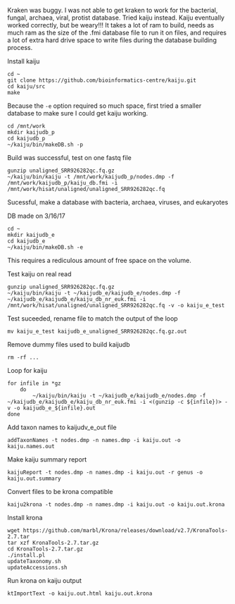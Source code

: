 Kraken was buggy. I was not able to get kraken to work for the bacterial, fungal, archaea, viral, protist database. 
Tried kaiju instead. Kaiju eventually worked correctly, but be weary!!! 
It takes a lot of ram to build, needs as much ram as the size of the .fmi database file to run it on files, and requires a lot of extra hard drive space to write files during the database building process. 

Install kaiju
```
cd ~
git clone https://github.com/bioinformatics-centre/kaiju.git
cd kaiju/src
make
```
Because the `-e` option required so much space, first tried a smaller database to make sure I could get kaiju working.
```
cd /mnt/work
mkdir kaijudb_p
cd kaijudb_p
~/kaiju/bin/makeDB.sh -p
```
Build was successful, test on one fastq file
```
gunzip unaligned_SRR926282qc.fq.gz
~/kaiju/bin/kaiju -t /mnt/work/kaijudb_p/nodes.dmp -f /mnt/work/kaijudb_p/kaiju_db.fmi -i /mnt/work/hisat/unaligned/unaligned_SRR926282qc.fq 
```

Sucessful, make a database with bacteria, archaea, viruses, and eukaryotes

DB made on 3/16/17
```
cd ~
mkdir kaijudb_e
cd kaijudb_e
~/kaiju/bin/makeDB.sh -e
```
This requires a rediculous amount of free space on the volume.

Test kaiju on real read
```
gunzip unaligned_SRR926282qc.fq.gz
~/kaiju/bin/kaiju -t ~/kaijudb_e/kaijudb_e/nodes.dmp -f ~/kaijudb_e/kaijudb_e/kaiju_db_nr_euk.fmi -i /mnt/work/hisat/unaligned/unaligned_SRR926282qc.fq -v -o kaiju_e_test
```

Test suceeded, rename file to match the output of the loop
```
mv kaiju_e_test kaijudb_e_unaligned_SRR926282qc.fq.gz.out
```

Remove dummy files used to build kaijudb
```
rm -rf ...
```

Loop for kaiju
```
for infile in *gz
    do
        ~/kaiju/bin/kaiju -t ~/kaijudb_e/kaijudb_e/nodes.dmp -f ~/kaijudb_e/kaijudb_e/kaiju_db_nr_euk.fmi -i <(gunzip -c ${infile})> -v -o kaijudb_e_${infile}.out
done
```

Add taxon names to kaijudv_e_out file
```
addTaxonNames -t nodes.dmp -n names.dmp -i kaiju.out -o kaiju.names.out
```

Make kaiju summary report
```
kaijuReport -t nodes.dmp -n names.dmp -i kaiju.out -r genus -o kaiju.out.summary
```

Convert files to be krona compatible
```
kaiju2krona -t nodes.dmp -n names.dmp -i kaiju.out -o kaiju.out.krona
```

Install krona
```
wget https://github.com/marbl/Krona/releases/download/v2.7/KronaTools-2.7.tar
tar xzf KronaTools-2.7.tar.gz
cd KronaTools-2.7.tar.gz
./install.pl
updateTaxonomy.sh
updateAccessions.sh
```


Run krona on kaiju output
```
ktImportText -o kaiju.out.html kaiju.out.krona
```



